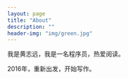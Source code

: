 ```yaml
---
layout: page
title: "About"
description: ""
header-img: "img/green.jpg"
---
```


我是黄志远，我是一名程序员，热爱阅读。

2016年，重新出发，开始写作。








